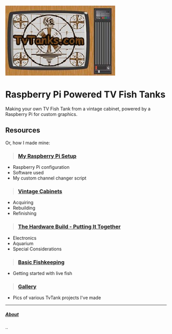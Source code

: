 <script async src="https://api.countapi.xyz/hit/tvtanks.com/visits?callback=cb"></script>

![TvTanks.com Logo](/assets/images/tvtanktv.JPG)

# Raspberry Pi Powered TV Fish Tanks

Making your own TV Fish Tank from a vintage cabinet, powered by a Raspberry Pi for custom graphics.

## Resources

Or, how I made mine:

> ### [My Raspberry Pi Setup](/pages/raspberry-pi.md)

- Raspberry Pi configuration
- Software used
- My custom channel changer script

> ### [Vintage Cabinets](/pages/vintage-cabinets.md)

- Acquiring
- Rebuilding
- Refinishing

> ### [The Hardware Build - Putting It Together](/pages/hardware.md)

- Electronics
- Aquarium
- Special Considerations

> ### [Basic Fishkeeping](/pages/fish.md)

- Getting started with live fish

> ### [Gallery](/pages/gallery.md)

- Pics of various TvTank projects I've made

---

##### [About](/pages/about.mdt)

<div id="visits">..</div>

<script>function cb(response) {document.getElementById('visits').innerText = response.value;}</script>
